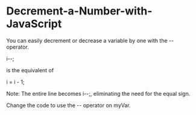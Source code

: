 # Decrement-a-Number-with-JavaScript
You can easily decrement  or decrease a variable by one with the -- operator.


i--;

is the equivalent of

i = i - 1;

Note: The entire line becomes i--;, eliminating the need for the equal sign.

Change the code to use the -- operator on myVar.


